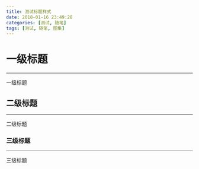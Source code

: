 ```yaml
---
title: 测试标题样式
date: 2018-01-16 23:49:28
categories: [测试, 随笔]
tags: [测试, 随笔, 图集]
---
```


# 一级标题
---

一级标题

## 二级标题
---

二级标题

### 三级标题
---

三级标题